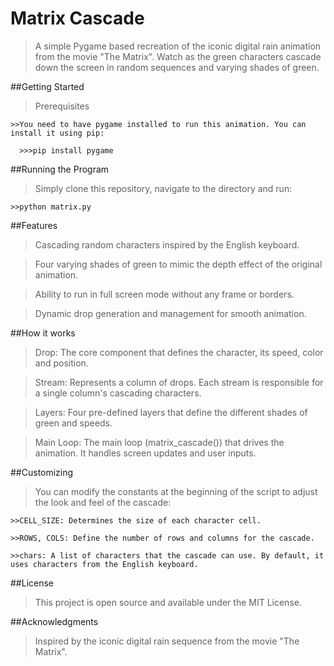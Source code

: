 # Matrix Cascade

  > A simple Pygame based recreation of the iconic digital rain animation from the movie "The Matrix". Watch as the green characters cascade down the screen in random sequences and varying shades of green.

##Getting Started

  > Prerequisites

    >>You need to have pygame installed to run this animation. You can install it using pip:

      >>>pip install pygame

##Running the Program

  > Simply clone this repository, navigate to the directory and run:

    >>python matrix.py

##Features

  > Cascading random characters inspired by the English keyboard.

  > Four varying shades of green to mimic the depth effect of the original animation.

  > Ability to run in full screen mode without any frame or borders.

  > Dynamic drop generation and management for smooth animation.

##How it works

  > Drop: The core component that defines the character, its speed, color and position.

  > Stream: Represents a column of drops. Each stream is responsible for a single column's cascading characters.

  > Layers: Four pre-defined layers that define the different shades of green and speeds.

  > Main Loop: The main loop (matrix_cascade()) that drives the animation. It handles screen updates and user inputs.

##Customizing

  > You can modify the constants at the beginning of the script to adjust the look and feel of the cascade:

    >>CELL_SIZE: Determines the size of each character cell.

    >>ROWS, COLS: Define the number of rows and columns for the cascade.

    >>chars: A list of characters that the cascade can use. By default, it uses characters from the English keyboard.

##License

  > This project is open source and available under the MIT License.

##Acknowledgments

  > Inspired by the iconic digital rain sequence from the movie "The Matrix".
